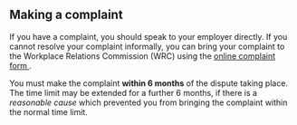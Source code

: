 ##  Making a complaint

If you have a complaint, you should speak to your employer directly. If you
cannot resolve your complaint informally, you can bring your complaint to the
Workplace Relations Commission (WRC) using the [ online complaint form
](https://www.workplacerelations.ie/en/e-complaint_form/) .

You must make the complaint **within 6 months** of the dispute taking place.
The time limit may be extended for a further 6 months, if there is a
_reasonable cause_ which prevented you from bringing the complaint within the
normal time limit.
